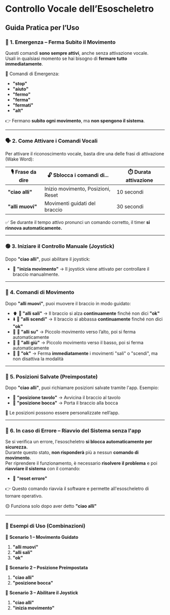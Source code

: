 # Controllo Vocale dell’Esoscheletro

## Guida Pratica per l’Uso

### 🚨 **1. Emergenza – Ferma Subito il Movimento**

Questi comandi **sono sempre attivi**, anche senza attivazione vocale.\
Usali in qualsiasi momento se hai bisogno di **fermare tutto immediatamente**.

🔴 Comandi di Emergenza:

* **"stop"**
* **"aiuto"**
* **"fermo"**
* **"ferma"**
* **"fermati"**
* **"alt"**

👉 Fermano **subito ogni movimento**, ma **non spengono il sistema**.

***

### 🗣️ **2. Come Attivare i Comandi Vocali**

Per attivare il riconoscimento vocale, basta dire una delle frasi di attivazione (Wake Word):

| 🎙️ Frase da dire | 🔓 Sblocca i comandi di...         | ⏱️ Durata attivazione |
| ----------------- | ---------------------------------- | --------------------- |
| **"ciao alli"**   | Inizio movimento, Posizioni, Reset | 10 secondi            |
| **"alli muovi"**  | Movimenti guidati del braccio      | 30 secondi            |

✅ Se durante il tempo attivo pronunci un comando corretto, il timer **si rinnova automaticamente.**

***

### 🟢 **3. Iniziare il Controllo Manuale (Joystick)**

Dopo **"ciao alli"**, puoi abilitare il joystick:

* &#x20;📣 **"inizia movimento"** → Il joystick viene attivato per controllare il braccio manualmente.

***

### 🔁 **4. Comandi di Movimento**

Dopo **"alli muovi"**, puoi muovere il braccio in modo guidato:

* ⬆️ **📣 "alli sali"** → Il braccio si alza **continuamente** finché non dici **"ok"**
* ⬇️ **📣 "alli scendi"** → Il braccio si abbassa **continuamente** finché non dici **"ok"**
* 🔼 **📣 "alli su"** → Piccolo movimento verso l’alto, poi si ferma automaticamente
* 🔽 **📣 "alli giù"** → Piccolo movimento verso il basso, poi si ferma automaticamente
* 🛑 **📣 "ok"** → Ferma **immediatamente** i movimenti "sali" o "scendi", ma non disattiva la modalità

***

### 💾 **5. Posizioni Salvate (Preimpostate)**

Dopo **"ciao alli"**, puoi richiamare posizioni salvate tramite l'app. Esempio:

* 📣 **"posizione tavolo"** → Avvicina il braccio al tavolo
* 📣 **"posizione bocca"** → Porta il braccio alla bocca

📝 Le posizioni possono essere personalizzate nell’app.

***

### 🔄 **6. In caso di Errore – Riavvio del Sistema senza l'app**

Se si verifica un errore, l'esoscheletro **si blocca automaticamente per sicurezza.**\
Durante questo stato, **non risponderà** più a nessun **comando di movimento**.\
Per riprendere il funzionamento, è necessario **risolvere il problema** e poi **riavviare il sistema** con il comando:

* 📣 **"reset errore"**

👉 Questo comando riavvia il software e permette all'esoscheletro di tornare operativo.

🟡 Funziona solo dopo aver detto **"ciao alli"**

***

### 📌 **Esempi di Uso (Combinazioni)**

🧩 **Scenario 1 – Movimento Guidato**

1. **"alli muovi"**
2. **"alli sali"**
3. **"ok"**

🧩 **Scenario 2 – Posizione Preimpostata**

1. **"ciao alli"**
2. **"posizione bocca"**

🧩 **Scenario 3 – Abilitare il Joystick**

1. **"ciao alli"**
2. **"inizia movimento"**
